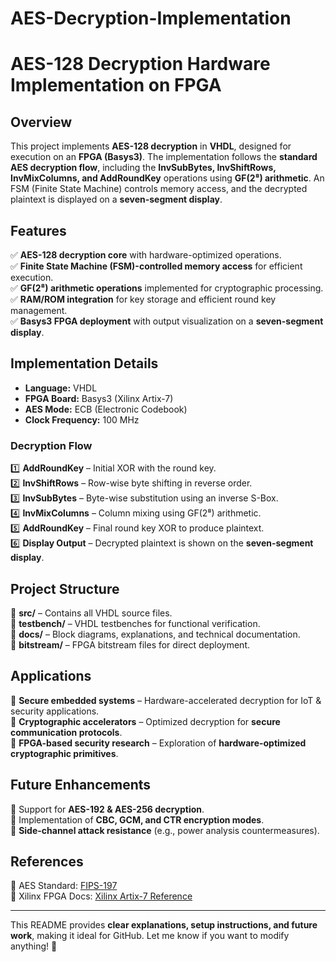 # AES-Decryption-Implementation

# **AES-128 Decryption Hardware Implementation on FPGA**   

## **Overview**  
This project implements **AES-128 decryption** in **VHDL**, designed for execution on an **FPGA (Basys3)**. The implementation follows the **standard AES decryption flow**, including the **InvSubBytes, InvShiftRows, InvMixColumns, and AddRoundKey** operations using **GF(2⁸) arithmetic**. An FSM (Finite State Machine) controls memory access, and the decrypted plaintext is displayed on a **seven-segment display**.  

## **Features**  
✅ **AES-128 decryption core** with hardware-optimized operations.  
✅ **Finite State Machine (FSM)-controlled memory access** for efficient execution.  
✅ **GF(2⁸) arithmetic operations** implemented for cryptographic processing.  
✅ **RAM/ROM integration** for key storage and efficient round key management.  
✅ **Basys3 FPGA deployment** with output visualization on a **seven-segment display**.  

## **Implementation Details**  
- **Language:** VHDL  
- **FPGA Board:** Basys3 (Xilinx Artix-7)  
- **AES Mode:** ECB (Electronic Codebook)  
- **Clock Frequency:** 100 MHz  

### **Decryption Flow**  
1️⃣ **AddRoundKey** – Initial XOR with the round key.  
2️⃣ **InvShiftRows** – Row-wise byte shifting in reverse order.  
3️⃣ **InvSubBytes** – Byte-wise substitution using an inverse S-Box.  
4️⃣ **InvMixColumns** – Column mixing using GF(2⁸) arithmetic.  
5️⃣ **AddRoundKey** – Final round key XOR to produce plaintext.  
6️⃣ **Display Output** – Decrypted plaintext is shown on the **seven-segment display**.  

## **Project Structure**  
📂 **src/** – Contains all VHDL source files.  
📂 **testbench/** – VHDL testbenches for functional verification.  
📂 **docs/** – Block diagrams, explanations, and technical documentation.  
📂 **bitstream/** – FPGA bitstream files for direct deployment.  

## **Applications**  
🔹 **Secure embedded systems** – Hardware-accelerated decryption for IoT & security applications.  
🔹 **Cryptographic accelerators** – Optimized decryption for **secure communication protocols**.  
🔹 **FPGA-based security research** – Exploration of **hardware-optimized cryptographic primitives**.  

## **Future Enhancements**  
🚀 Support for **AES-192 & AES-256 decryption**.  
🚀 Implementation of **CBC, GCM, and CTR encryption modes**.  
🚀 **Side-channel attack resistance** (e.g., power analysis countermeasures).   

## **References**  
📄 AES Standard: [FIPS-197](https://nvlpubs.nist.gov/nistpubs/FIPS/NIST.FIPS.197.pdf)  
📄 Xilinx FPGA Docs: [Xilinx Artix-7 Reference](https://www.xilinx.com/products/silicon-devices/fpga/artix-7.html)  

---

This README provides **clear explanations, setup instructions, and future work**, making it ideal for GitHub. Let me know if you want to modify anything! 🚀
